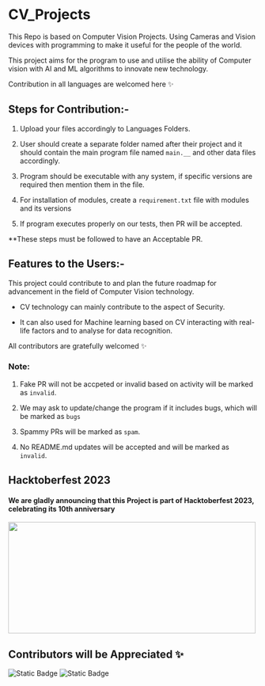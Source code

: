 # CV_Projects
This Repo is based on Computer Vision Projects. Using Cameras and Vision devices with programming to make it useful for the people of the world.


This project aims for the program to use and utilise the ability of Computer vision with AI and ML algorithms to innovate new technology. 


Contribution in all languages are welcomed here ✨

## Steps for Contribution:-

1. Upload your files accordingly to Languages Folders.
 
2. User should create a separate folder named after their project and it should contain the main program file named `main.__` and other data files accordingly.

3. Program should be executable with any system, if specific versions are required then mention them in the file.

4. For installation of modules, create a `requirement.txt` file with modules and its versions

5. If program executes properly on our tests, then PR will be accepted.

**These steps must be followed to have an Acceptable PR.

## Features to the Users:-
This project could contribute to and plan the future roadmap for advancement in the field of Computer Vision technology.

- CV technology can mainly contribute to the aspect of Security. 

- It can also used for Machine learning based on CV interacting with real-life factors and to analyse for data recognition.

All contributors are gratefully welcomed ✨

### Note:
1. Fake PR will not be accpeted or invalid based on activity will be marked as `invalid`.

2. We may ask to update/change the program if it includes bugs, which will be marked as `bugs`

3. Spammy PRs will be marked as `spam`.

4. No README.md updates will be accepted and will be marked as `invalid`. 

## Hacktoberfest 2023
#### We are gladly announcing that this Project is part of Hacktoberfest 2023, celebrating its 10th anniversary
<img src="https://hacktoberfest.com/_next/static/media/opengraph.e5fafe07.png" width=500 height="225"/>

## Contributors will be Appreciated ✨


![Static Badge](https://img.shields.io/badge/Owner-InvisiblePro-purple?logo=github)
![Static Badge](https://img.shields.io/badge/Hacktoberfest--Accpeted-cyan)
